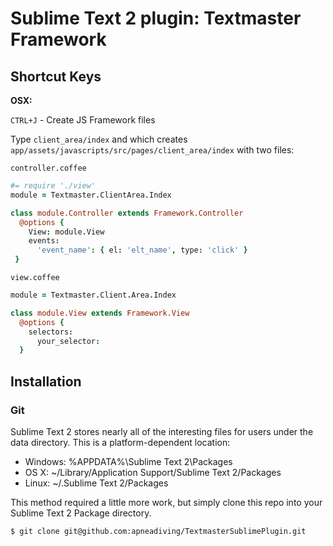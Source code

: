 # Sublime Text 2 plugin: Textmaster Framework



## Shortcut Keys

**OSX:**

`CTRL+J` - Create JS Framework files

Type `client_area/index` and which creates `app/assets/javascripts/src/pages/client_area/index` with two files:

`controller.coffee`

```coffeescript
#= require './view'
module = Textmaster.ClientArea.Index

class module.Controller extends Framework.Controller
  @options {
    View: module.View
    events:
      'event_name': { el: 'elt_name', type: 'click' }
 }
```

`view.coffee`

```coffeescript
module = Textmaster.Client.Area.Index

class module.View extends Framework.View
  @options {
    selectors:
      your_selector:
  }
```

## Installation

### Git
Sublime Text 2 stores nearly all of the interesting files for users under the data directory. This is a platform-dependent location:

 * Windows: %APPDATA%\Sublime Text 2\Packages
 * OS X: ~/Library/Application Support/Sublime Text 2/Packages
 * Linux: ~/.Sublime Text 2/Packages

This method required a little more work, but simply clone this repo into your Sublime Text 2 Package directory.

    $ git clone git@github.com:apneadiving/TextmasterSublimePlugin.git

